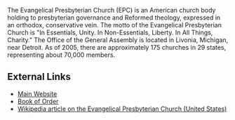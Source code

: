 The Evangelical Presbyterian Church (EPC) is an American church
body holding to presbyterian governance and Reformed theology,
expressed in an orthodox, conservative vein. The motto of the
Evangelical Presbyterian Church is "In Essentials, Unity. In
Non-Essentials, Liberty. In All Things, Charity." The Office of the
General Assembly is located in Livonia, Michigan, near Detroit. As
of 2005, there are approximately 175 churches in 29 states,
representing about 70,000 members.

## External Links

-   [Main Website](http://www.epc.org/)
-   [Book of Order](http://www.epc.org/general-assembly/BkOrder-2006Web.pdf)
-   [Wikipedia article on the Evangelical Presbyterian Church (United States)](http://en.wikipedia.org/wiki/Evangelical_Presbyterian_Church_(United_States) "w:Evangelical Presbyterian Church (United States)")




